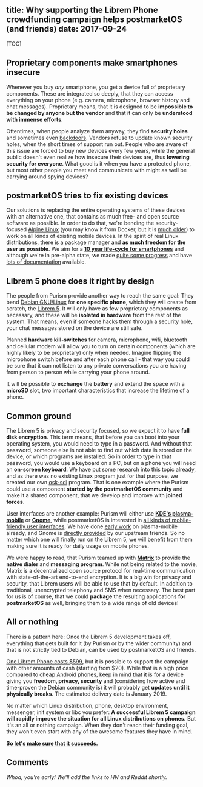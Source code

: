title: Why supporting the Librem Phone crowdfunding campaign helps postmarketOS (and friends)
date: 2017-09-24
---

[TOC]

## Proprietary components make smartphones insecure
Whenever you buy *any* smartphone, you get a device full of proprietary components. These are integrated so deeply, that they can access everything on your phone (e.g. camera, microphone, browser history and chat messages). Proprietary means, that it is designed to be **impossible to be changed by anyone but the vendor** and that it can only be **understood with immense efforts**.

Oftentimes, when people analyze them anyway, they find **security holes** and sometimes even [backdoors](https://redmine.replicant.us/projects/replicant/wiki/SamsungGalaxyBackdoor). Vendors refuse to update known security holes, when the short times of support run out. People who are aware of this issue are forced to buy new devices every few years, while the general public doesn't even realize how insecure their devices are, thus **lowering security for everyone**. What good is it when you have a protected phone, but most other people you meet and communicate with might as well be carrying around spying devices?


## postmarketOS tries to fix existing devices
Our solutions is replacing the entire operating systems of these devices with an alternative one, that contains as much free- and open source software as possible. In order to do that, we're bending the security-focused [Alpine Linux](https://alpinelinux.org) (you may know it from Docker, but it is [much older](http://git.net/ml/linux.leaf.devel/2005-08/msg00039.html)) to work on all kinds of existing mobile devices. In the spirit of real Linux distributions, there is a package manager and **as much freedom for the user as possible**. We aim for a **[10 year life-cycle for smartphones](https://postmarketos.org/blog/2017/05/26/intro/)** and although we're in pre-alpha state, we made [quite some progress](https://postmarketos.org/blog/2017/09/03/100-days-of-postmarketos/) and have [lots of documentation](https://wiki.postmarketos.org/) available.


## Librem 5 phone does it right by design
The people from Purism provide another way to reach the same goal: They bend [Debian GNU/Linux](https://debian.org) for **one specific phone**, which they will create from scratch, the [Librem 5](https://puri.sm/shop/librem-5/). It will only have as few proprietary components as necessary, and these will be **isolated in hardware** from the rest of the system. That means, even if someone hacks them through a security hole, your chat messages stored on the device are still safe.

Planned **hardware kill-switches** for camera, microphone, wifi, bluetooth and cellular modem will allow you to turn on certain components (which are highly likely to be proprietary) only when needed. Imagine flipping the microphone switch before and after each phone call - that way you could be sure that it can not listen to any private conversations you are having from person to person while carrying your phone around.

It will be possible to **exchange** the **battery** and extend the space with a **microSD** slot, two important characteristics that increase the lifetime of a phone.


## Common ground
The Librem 5 is privacy and security focused, so we expect it to have **full disk encryption**. This term means, that before you can boot into your operating system, you would need to type in a password. And without that password, someone else is not able to find out which data is stored on the device, or which programs are installed. So in order to type in that password, you would use a keyboard on a PC, but on a phone you will need an **on-screen keyboard**. We have put some research into this topic already, and as there was no existing Linux program just for that purpose, we created our own [osk-sdl](https://github.com/postmarketOS/osk-sdl) program. That is one example where the Purism could use a component **started by the postmarketOS community** and make it a shared component, that we develop and improve with **joined forces**.

User interfaces are another example: Purism will either use **[KDE's plasma-mobile](https://www.kde.org/announcements/kde-purism-librem5.php)** or **[Gnome](https://www.gnome.org/news/2017/09/gnome-foundation-partners-with-purism-to-support-its-efforts-to-build-the-librem-5-smartphone/)**, while postmarketOS is interested in [all kinds of mobile-friendly user interfaces](https://github.com/postmarketOS/pmbootstrap/issues/62). We have done [early work](https://postmarketos.org/blog/2017/09/03/100-days-of-postmarketos/#plasma-mobile-kdes-plasma-desktop-for-phones) on plasma-mobile already, and Gnome is [directly provided](https://pkgs.alpinelinux.org/packages?name=gnome*&branch=edge&repo=&arch=&maintainer=) by our upstream friends. So no matter which one will finally run on the Librem 5, we will benefit from them making sure it is ready for daily usage on mobile phones.

We were happy to read, that Purism teamed up with **[Matrix](https://matrix.org/blog/2017/08/24/the-librem-5-from-purism-a-matrix-native-smartphone/)** to provide the **native dialer** and **messaging program**. While not being related to the movie, Matrix is a decentralized open source protocol for real-time communication with state-of-the-art end-to-end encryption. It is a big win for privacy and security, that Librem users will be able to use that by default. In addition to traditional, unencrypted telephony and SMS when necessary. The best part for us is of course, that we could **package** the resulting applications **for postmarketOS** as well, bringing them to a wide range of old devices!

## All or nothing
There is a pattern here: Once the Librem 5 development takes off, everything that gets built for it (by Purism or by the wider community) and that is not strictly tied to Debian, can be used by postmarketOS and friends.

[One Librem Phone costs $599](https://puri.sm/shop/librem-5/), but it is possible to support the campaign with other amounts of cash (starting from $20). While that is a high price compared to cheap Android phones, keep in mind that it is for a device giving you **freedom, privacy, security** and (considering how active and time-proven the Debian community is) it will probably get **updates until it physically breaks**. The estimated delivery date is January 2019.

No matter which Linux distribution, phone, desktop environment, messenger, init system or libc you prefer: **A successful Librem 5 campaign will rapidly improve the situation for all Linux distributions on phones.** But it's an all or nothing campaign. When they don't reach their funding goal, they won't even start with any of the awesome features they have in mind.

**[So let's make sure that it succeeds.](https://puri.sm/shop/librem-5/)**


## Comments
*Whoa, you're early! We'll add the links to HN and Reddit shortly.*
